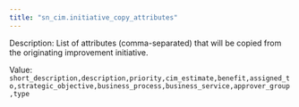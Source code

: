 ```yaml
---
title: "sn_cim.initiative_copy_attributes"
---
```


Description: List of attributes (comma-separated) that will be copied from the originating improvement initiative.

Value: `short_description,description,priority,cim_estimate,benefit,assigned_to,strategic_objective,business_process,business_service,approver_group,type`